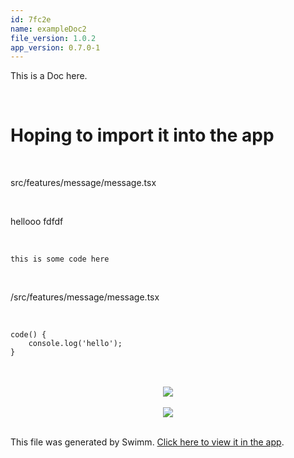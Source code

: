 ```yaml
---
id: 7fc2e
name: exampleDoc2
file_version: 1.0.2
app_version: 0.7.0-1
---
```


This is a Doc here. 

<br/>

# Hoping to import it into the app

<br/>

src/features/message/message.tsx 

<br/>

hellooo
fdfdf

<br/>

`this is some code here`

<br/>

/src/features/message/message.tsx

<br/>

```
code() {
    console.log('hello');
}
```

<br/>

<div align="center"><img src="" style="width:'50%'"/></div>

<br/>

<div align="center"><img src="https://firebasestorage.googleapis.com/v0/b/swimm-dev-content/o/repositories%2FZ2l0aHViJTNBJTNBc3Rva2Utd2VhdGhlciUzQSUzQUFkZGllQ29oZW4%3D%2F380abc4c-78aa-4e1c-aba9-20e76e3d0686.png?alt=media&token=1afec85d-e3d1-4fae-b4a4-6a4e6780d48d" style="width:'50%'"/></div>

<br/>

<div align="center"><img src="https://organicfeeds.com/wp-content/uploads/2021/03/How-To-Raise-A-Baby-Duck-scaled-1.jpg " style="width:'50%'"/></div>

<br/>

This file was generated by Swimm. [Click here to view it in the app](http://localhost:5000/repos/Z2l0aHViJTNBJTNBc3Rva2Utd2VhdGhlciUzQSUzQUFkZGllQ29oZW4=/docs/7fc2e).